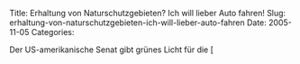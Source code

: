 Title: Erhaltung von Naturschutzgebieten? Ich will lieber Auto fahren!
Slug: erhaltung-von-naturschutzgebieten-ich-will-lieber-auto-fahren
Date: 2005-11-05
Categories:

Der US-amerikanische Senat gibt grünes Licht für die [
